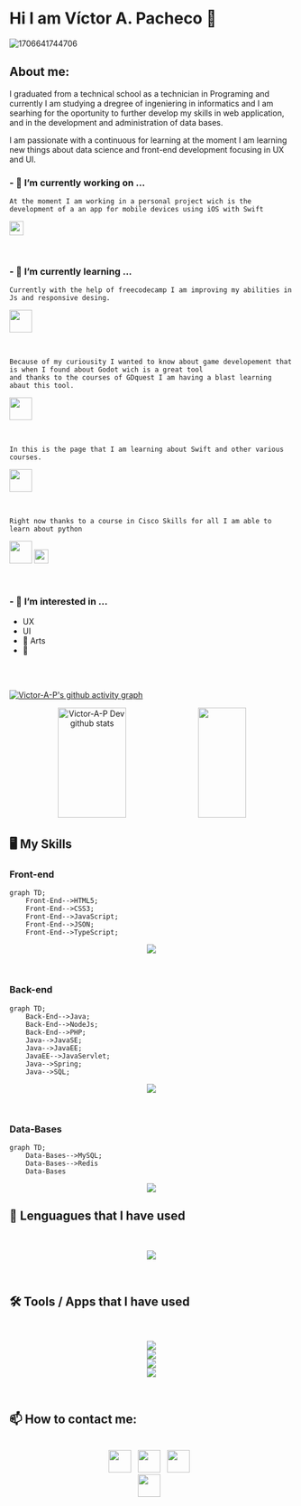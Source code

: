 <!--
**Victor-A-P/Victor-A-P** is a ✨ _special_ ✨ repository because its `README.md` (this file) appears on your GitHub profile.

-->
# Hi I am Víctor A. Pacheco 👋
<!---------------------------------------------------------------------------------------------------------------------------------------------------------------------------------------------------------------->

![1706641744706](https://github.com/Victor-A-P/Victor-A-P/assets/75404970/c9d47f0c-e429-4bc1-85f0-af09058b60e7)

<!---------------------------------------------------------------------------------------------------------------------------------------------------------------------------------------------------------------->

## About me:

I graduated from a technical school as a technician in Programing and currently I am studying a dregree of ingeniering in informatics and I am searhing for the oportunity to further develop my skills in web application, and in the development and administration of data bases.

I am passionate with a continuous for learning at the moment I am learning new things about data science and front-end development focusing in UX and UI.

### - 🔭 I’m currently working on ...

```
At the moment I am working in a personal project wich is the development of a an app for mobile devices using iOS with Swift
```
<a href="https://developer.apple.com/learn/" target="_blank"><img height="25" src="https://img.shields.io/badge/swift-F54A2A?style=for-thebadge&logo=swift&logoColor=white"></a>

<br>

### - 🌱 I’m currently learning ...

```
Currently with the help of freecodecamp I am improving my abilities in Js and responsive desing.
```
<a href="https://www.freecodecamp.org/learn/" target="_blank"><img height="40" src="https://img.shields.io/badge/Freecodecamp-%23123.svg?&style=for-thebadge&logo=freecodecamp&logoColor=green"></a>

<br>

```
Because of my curiousity I wanted to know about game developement that is when I found about Godot wich is a great tool
and thanks to the courses of GDquest I am having a blast learning abaut this tool.  
```
<a href="https://www.gdquest.com/" target="_blank"><img height="40" src="https://img.shields.io/badge/GODOT-%23FFFFFF.svg?style=for-thebadge&logo=godot-engine"></a>

<br>

```
In this is the page that I am learning about Swift and other various courses.  
```
<a href="#" target="_blank"><img height="40" src="https://img.shields.io/badge/Udemy-A435F0?style=for-thebadge&logo=Udemy&logoColor=white"></a>

<br>

```
Right now thanks to a course in Cisco Skills for all I am able to learn about python
```
<a href="#" target="_blank"><img height="40" src="https://img.shields.io/badge/cisco-%23049fd9.svg?style=for-thebadge&logo=cisco&logoColor=black"></a> <a href="https://img.shields.io/badge/python-3670A0?style=for-the-badge&logo=python&logoColor=ffdd54" target="_blank"><img height="25" src="https://img.shields.io/badge/python-3670A0?style=forthebadge&logo=python&logoColor=ffdd54"></a>  

<br>

### - 👀 I’m interested in ...
  - UX
  - UI
  -  🎨 Arts
  -  🏈

<br><br>
    
<!---------------------------------------------------------------------------------------------------------------------------------------------------------------------------------------------------------------->

[![Victor-A-P's github activity graph](https://github-readme-activity-graph.vercel.app/graph?username=Victor-A-P&bg_color=0d1117&color=ffffff&line=00b3ff&point=f9fafa&area=true&hide_border=true)](https://github.com/Victor-A-P/github-readme-activity-graph)

<!---------------------------------------------------------------------------------------------------------------------------------------------------------------------------------------------------------------->

<div align="center">  
  <img width="49%" height="195px" src="https://github-readme-stats.vercel.app/api?username=Victor-A-P&show_icons=true&count_private=true&hide_border=true&title_color=02D9F7FF&icon_color=02D9F7FF&text_color=c9d1d9&bg_color=0d1117" alt="Victor-A-P Dev github stats" /> 
  
  <img width="41%" height="195px" src="https://github-readme-stats.vercel.app/api/top-langs/?username=Victor-A-P&layout=compact&hide_border=true&title_color=02D9F7FF&text_color=02D9F7FF&bg_color=0d1117" />
</div> 

<!---------------------------------------------------------------------------------------------------------------------------------------------------------------------------------------------------------------->
<!--
![](https://github.com/Platane/snk/raw/output/github-contribution-grid-snake.svg)
https://github.com/marketplace/actions/generate-snake-game-from-github-contribution-grid
-->
<!---------------------------------------------------------------------------------------------------------------------------------------------------------------------------------------------------------------->

## 🖥️ My Skills

### Front-end

```mermaid
graph TD;
    Front-End-->HTML5;
    Front-End-->CSS3;
    Front-End-->JavaScript;
    Front-End-->JSON;
    Front-End-->TypeScript;
```


<p align="center">
  <a href="#">
    <img src="https://skillicons.dev/icons?i=html,css,js,ts" />
  </a>
</p>

  <!--
  <img src="https://github.com/tandpfun/skill-icons/blob/main/icons/Sass.svg" width="48" title="Sass">  
  -->

<br>

### Back-end

```mermaid
graph TD;
    Back-End-->Java;
    Back-End-->NodeJs;
    Back-End-->PHP;
    Java-->JavaSE;
    Java-->JavaEE;
    JavaEE-->JavaServlet;
    Java-->Spring;
    Java-->SQL;
```


<p align="center">
  <a href="#">
    <img src="https://skillicons.dev/icons?i=java,php,nodejs" />
  </a>
</p>

<br>

### Data-Bases

```mermaid
graph TD;
    Data-Bases-->MySQL;
    Data-Bases-->Redis
    Data-Bases
```


<p align="center">
  <a href="#">
    <img src="https://skillicons.dev/icons?i=redis,mysql" />
  </a>
</p>

<!--
postgrade, mongodb,gcp,azure,aws
-->

<!----------------------------------------------------------------------------------------------------------------------------------------------------------------------------------------------------------------->

## 💼 Lenguagues that I have used

<br>
<p align="center">
  <a href="#">
    <img src="https://skillicons.dev/icons?i=java,cpp,c,js,py,php,md,regex" />
  </a>
</p>
<!--
swift, spring, sass, rust, ruby,nodejs, go, flask,angular 
-->
<br>

## 🛠️ Tools / Apps that I have used

<br>
<p align="center">
  <a href="#">
    <img src="https://skillicons.dev/icons?i=vscode,visualstudio,idea" /><br>
    <img src="https://skillicons.dev/icons?i=git,github,powershell" /><br>
    <img src="https://skillicons.dev/icons?i=unity,godot" /><br>
    <img src="https://skillicons.dev/icons?i=figma,notion" /><br>
  </a>
</p>
<br>
<!--
unreal,jenkins,gamemakerstudio, docker, blender,arduino
-->
<!---------------------------------------------------------------------------------------------------------------------------------------------------------------------------------------------------------------->

## 📫 How to contact me: 

<div align='center'>
  <br>
  <a href="https://www.linkedin.com/in/victoralejandropachecogarcia/" target="_blank"><img height="40" src="https://img.shields.io/badge/linkedin-%230077B5.svg?&style=for-thebadge&logo=linkedin&logoColor=white" ></a>&nbsp;&nbsp;                                                                          
  <a href="mailto:victor.alejandro.ph@gmail.com?Subject=Contacting%20you%20from%20Github:" ><img height="40" src="https://img.shields.io/badge/Gmail-c14438?style=for-thebadge&logo=Gmail&logoColor=white&" ></a>&nbsp;&nbsp;                                                                               
  <a href="mailto:victor.pacheco.ph@outlook.com?Subject=Contacting%20you%20from%20Github:" ><img height="40" src="https://img.shields.io/badge/Outlook-0078D4?style=for-thebadge&logo=microsoft-outlook&logoColor=white" ></a>&nbsp;&nbsp;
  <br>
  <a href="https://twitter.com/Victor_A_P_G" target="_blank" ><img height="40" src="https://img.shields.io/badge/Twitter-blue?style=for-thebadge&logo=twitter&style=flat-square" ></a>&nbsp;&nbsp;
  <br>
</div>
